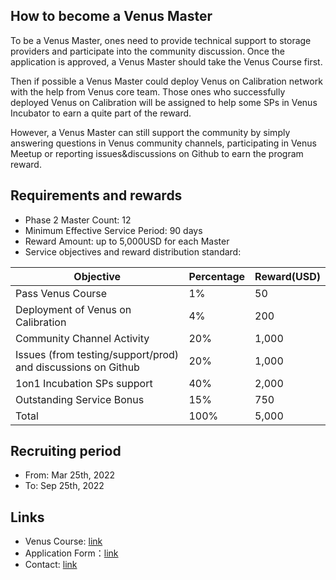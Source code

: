 ## How to become a Venus MasterTo be a Venus Master, ones need to provide technical support to storage providers and participate into the community discussion. Once the application is approved, a Venus Master should take the Venus Course first. Then if possible a Venus Master could deploy Venus on Calibration network with the help from Venus core team. Those ones who successfully deployed Venus on Calibration will be assigned to help some SPs in Venus Incubator to earn a quite part of the reward. However, a Venus Master can still support the community by simply answering questions in Venus community channels, participating in Venus Meetup or reporting issues&discussions on Github to earn the program reward. ## Requirements and rewards- Phase 2 Master Count: 12- Minimum Effective Service Period: 90 days- Reward Amount: up to 5,000USD for each Master- Service objectives and reward distribution standard: | Objective   | Percentage | Reward(USD) || ----------------- | -- | -- || Pass Venus Course    | 1%  | 50 || Deployment of Venus on Calibration    | 4%  | 200 || Community Channel Activity    | 20%  | 1,000 || Issues (from testing/support/prod) and discussions on Github    | 20%  | 1,000 || 1on1 Incubation SPs support   | 40%  | 2,000 || Outstanding Service Bonus  | 15%  | 750 || Total    | 100%  | 5,000 |## Recruiting period- From: Mar 25th, 2022- To: Sep 25th, 2022## Links- Venus Course: [link](https://venus.filecoin.io/master/)- Application Form：[link](http://venusteam.mikecrm.com/KWWYu0F)- Contact: [link](/contact) 
